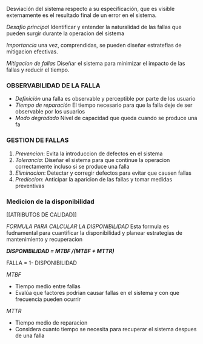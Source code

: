  
 Desviación del sistema respecto a su especificación, que es visible externamente es el resultado final de un error en el sistema. 

*Desafio principal* Identificar y entender la naturalidad de las fallas que pueden surgir durante la operacion del sistema

*Importancia* una vez, comprendidas, se pueden diseñar estratefias de mitigacion efectivas.

*Mitigacion de fallas* Diseñar el sistema para minimizar el impacto de las fallas y reducir el tiempo.

### OBSERVABILIDAD DE LA FALLA

- *Definición* una falla es observable y perceptible por parte de los usuario
- *Tiempo de reparación* El tiempo necesario para que la falla deje de ser observable por los usuarios
- *Modo degradado* Nivel de capacidad que queda cuando se produce una fa

### GESTION DE FALLAS 

1. *Prevencion*: Evita la introduccion de defectos en el sistema
2. *Tolerancia*: Diseñar el sistema para que continue la operacion correctamente incluso si se produce una falla
3. *Eliminacion*: Detectar y corregir defectos para evitar que causen fallas
4. *Prediccion*: Anticipar la aparicion de las fallas y tomar medidas preventivas

### Medicion de la disponibilidad

[[ATRIBUTOS DE CALIDAD]]

*FORMULA PARA CALCULAR LA DISPONIBILIDAD*
Esta formula es fudnamental para cuantificar la disponibilidad y planear estrategias de mantenimiento y recuperacion 

***DISPONIBILIDAD = MTBF /(MTBF + MTTR)***

FALLA = 1- DISPONIBILIDAD

*MTBF*
- Tiempo medio entre fallas
- Evalúa que factores podrian causar fallas en el sistema y con que frecuencia pueden ocurrir

*MTTR* 
- Tiempo medio de reparacion 
-  Considera cuanto tiempo se necesita para recuperar el sistema despues de una falla
